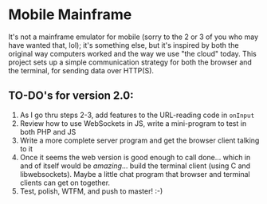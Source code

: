 # Mobile Mainframe

It's not a mainframe emulator for mobile (sorry to the 2 or 3 of you who may have wanted that, lol); it's something else, but it's inspired by both the original way computers worked and the way we use "the cloud" today.  This project sets up a simple communication strategy for both the browser and the terminal, for sending data over HTTP(S).

## TO-DO's for version 2.0:

1. As I go thru steps 2-3, add features to the URL-reading code in `onInput`
2. Review how to use WebSockets in JS, write a mini-program to test in both PHP and JS
3. Write a more complete server program and get the browser client talking to it
4. Once it seems the web version is good enough to call done... which in and of itself would be *amazing*... build the terminal client (using C and libwebsockets).  Maybe a little chat program that browser and terminal clients can get on together.
5. Test, polish, WTFM, and push to master! :-)

